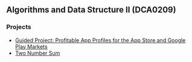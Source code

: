 ## Algorithms and Data Structure II (DCA0209)
### Projects
 - [Guided Project: Profitable App Profiles for the App Store and Google Play Markets](https://github.com/thaisaraujo2000/algorithms_datastructure_ii/tree/main/week%2002)
 - [Two Number Sum](https://github.com/thaisaraujo2000/algorithms_datastructure_ii/tree/main/week%2003)
